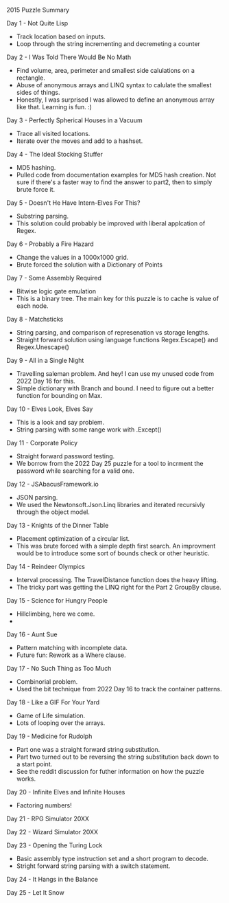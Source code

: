 2015 Puzzle Summary 

Day 1 - Not Quite Lisp
- Track location based on inputs. 
- Loop through the string incrementing and decremeting a counter

Day 2 - I Was Told There Would Be No Math
- Find volume, area, perimeter and smallest side calulations on a rectangle.
- Abuse of anonymous arrays and LINQ syntax to calulate the smallest sides of things.
- Honestly, I was surprised I was allowed to define an anonymous array like that. Learning is fun. :) 

Day 3 - Perfectly Spherical Houses in a Vacuum
- Trace all visited locations.
- Iterate over the moves and add to a hashset. 

Day 4 - The Ideal Stocking Stuffer
- MD5 hashing. 
- Pulled code from documentation examples for MD5 hash creation. Not sure if there's a faster way to find the answer to part2, then to simply brute force it. 

Day 5 - Doesn't He Have Intern-Elves For This?
- Substring parsing. 
- This solution could probably be improved with liberal applcation of Regex.

Day 6 - Probably a Fire Hazard
- Change the values in a 1000x1000 grid. 
- Brute forced the solution with a Dictionary of Points

Day 7 - Some Assembly Required
- Bitwise logic gate emulation 
- This is a binary tree. The main key for this puzzle is to cache is value of each node. 

Day 8 - Matchsticks
- String parsing, and comparison of represenation vs storage lengths.
- Straight forward solution using language functions Regex.Escape() and Regex.Unescape()

Day 9 - All in a Single Night
- Travelling saleman problem. And hey! I can use my unused code from 2022 Day 16 for this. 
- Simple dictionary with Branch and bound. I need to figure out a better function for bounding on Max.

Day 10 - Elves Look, Elves Say
- This is a look and say problem. 
- String parsing with some range work with .Except()

Day 11 - Corporate Policy
- Straight forward password testing.
- We borrow from the 2022 Day 25 puzzle for a tool to incrment the password while searching for a valid one.

Day 12 - JSAbacusFramework.io
- JSON parsing.
- We used the Newtonsoft.Json.Linq libraries and iterated recursivly through the object model. 

Day 13 - Knights of the Dinner Table
- Placement optimization of a circular list.
- This was brute forced with a simple depth first search. An improvment would be to introduce some sort of bounds check or other heuristic.  

Day 14 - Reindeer Olympics
- Interval processing. The TravelDistance function does the heavy lifting.
- The tricky part was getting the LINQ right for the Part 2 GroupBy clause. 

Day 15 - Science for Hungry People
- Hillclimbing, here we come.
- 

Day 16 - Aunt Sue
- Pattern matching with incomplete data. 
- Future fun: Rework as a Where clause. 

Day 17 - No Such Thing as Too Much
- Combinorial problem.
- Used the bit technique from 2022 Day 16 to track the container patterns.

Day 18 - Like a GIF For Your Yard
- Game of Life simulation.
- Lots of looping over the arrays. 

Day 19 - Medicine for Rudolph
- Part one was a straight forward string substitution. 
- Part two turned out to be reversing the string substitution back down to a start point.
- See the reddit discussion for futher information on how the puzzle works.

Day 20 - Infinite Elves and Infinite Houses
- Factoring numbers!

Day 21 - RPG Simulator 20XX

Day 22 - Wizard Simulator 20XX

Day 23 - Opening the Turing Lock
- Basic assembly type instruction set and a short program to decode.
- Stright forward string parsing with a switch statement.

Day 24 - It Hangs in the Balance

Day 25 - Let It Snow